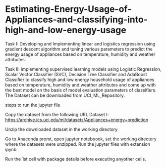 # Estimating-Energy-Usage-of-Appliances-and-classifying-into-high-and-low-energy-usage

Task I: Developing and Implementing linear and logistics regression using gradient descent algorithm and tuning various parameters to predict the energy usage of appliances based on temperature, humidity and weather attributes.  

Task II: Implementing supervised learning models using Logistic Regression, Scalar Vector Classifier (SVC), Decision Tree Classifier and AdaBoost Classifier to classify high and low energy household usage of appliances based on temperature, humidity and weather attributes and come up with the best model on the basis of model evaluation parameters of classifiers. The Dataset can be downloaded from UCI_ML_Repository.

steps to run the jupyter file

Copy the dataset from the following URL Dataset I: https://archive.ics.uci.edu/ml/datasets/Appliances+energy+prediction

Unzip the downloaded dataset in the working directory

Go to Anaconda promt, open jupyter noteboook, set the working directory where the datasets were unzipped. Run the jupyter files with extension ipynb

Run the 1st cell with package details before executing anyother cells.
